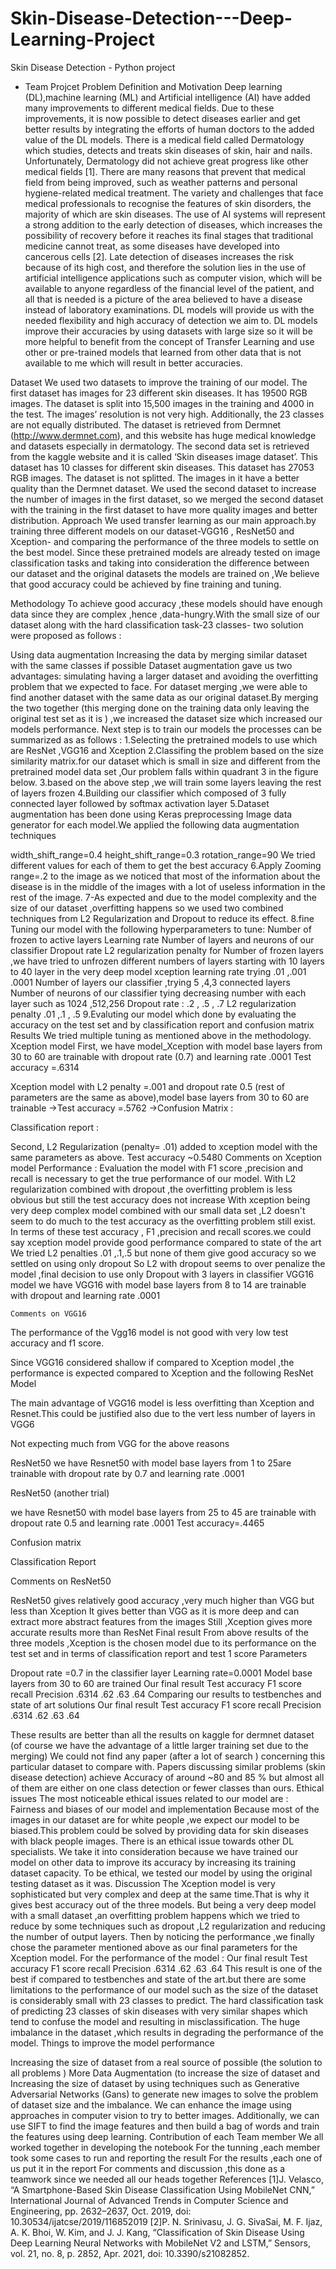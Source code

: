 # Skin-Disease-Detection---Deep-Learning-Project
Skin Disease Detection - Python project
* Team Projcet
Problem Definition and Motivation Deep learning (DL),machine learning (ML) and Artificial intelligence (AI) have added many improvements to different medical fields. Due to these improvements, it is now possible to detect diseases earlier and get better results by integrating the efforts of human doctors to the added value of the DL models. There is a medical field called Dermatology which studies, detects and treats skin diseases of skin, hair and nails. Unfortunately, Dermatology did not achieve great progress like other medical fields [1]. There are many reasons that prevent that medical field from being improved, such as weather patterns and personal hygiene-related medical treatment. The variety and challenges that face medical professionals to recognise the features of skin disorders, the majority of which are skin diseases. The use of AI systems will represent a strong addition to the early detection of diseases, which increases the possibility of recovery before it reaches its final stages that traditional medicine cannot treat, as some diseases have developed into cancerous cells [2]. Late detection of diseases increases the risk because of its high cost, and therefore the solution lies in the use of artificial intelligence applications such as computer vision, which will be available to anyone regardless of the financial level of the patient, and all that is needed is a picture of the area believed to have a disease instead of laboratory examinations. DL models will provide us with the needed flexibility and high accuracy of detection we aim to. DL models improve their accuracies by using datasets with large size so it will be more helpful to benefit from the concept of Transfer Learning and use other or pre-trained models that learned from other data that is not available to me which will result in better accuracies.

Dataset We used two datasets to improve the training of our model. The first dataset has images for 23 different skin diseases. It has 19500 RGB images. The dataset is split into 15,500 images in the training and 4000 in the test. The images’ resolution is not very high. Additionally, the 23 classes are not equally distributed. The dataset is retrieved from Dermnet (http://www.dermnet.com), and this website has huge medical knowledge and datasets especially in dermatology. The second data set is retrieved from the kaggle website and it is called ‘Skin diseases image dataset’. This dataset has 10 classes for different skin diseases. This dataset has 27053 RGB images. The dataset is not splitted. The images in it have a better quality than the Dermnet dataset. We used the second dataset to increase the number of images in the first dataset, so we merged the second dataset with the training in the first dataset to have more quality images and better distribution. Approach We used transfer learning as our main approach.by training three different models on our dataset-VGG16 , ResNet50 and Xception- and comparing the performance of the three models to settle on the best model. Since these pretrained models are already tested on image classification tasks and taking into consideration the difference between our dataset and the original datasets the models are trained on ,We believe that good accuracy could be achieved by fine training and tuning.

Methodology To achieve good accuracy ,these models should have enough data since they are complex ,hence ,data-hungry.With the small size of our dataset along with the hard classification task-23 classes- two solution were proposed as follows :

Using data augmentation
Increasing the data by merging similar dataset with the same classes if possible Dataset augmentation gave us two advantages: simulating having a larger dataset and avoiding the overfitting problem that we expected to face. For dataset merging ,we were able to find another dataset with the same data as our original dataset.By merging the two together (this merging done on the training data only leaving the original test set as it is ) ,we increased the dataset size which increased our models performance. Next step is to train our models the processes can be summarized as as follows : 1.Selecting the pretrained models to use which are ResNet ,VGG16 and Xception 2.Classifing the problem based on the size similarity matrix.for our dataset which is small in size and different from the pretrained model data set ,Our problem falls within quadrant 3 in the figure below.
3.based on the above step ,we will train some layers leaving the rest of layers frozen 4.Building our classifier which composed of 3 fully connected layer followed by softmax activation layer
5.Dataset augmentation has been done using Keras preprocessing Image data generator for each model.We applied the following data augmentation techniques

width_shift_range=0.4
height_shift_range=0.3
rotation_range=90 We tried different values for each of them to get the best accuracy 6.Apply Zooming range=.2 to the image as we noticed that most of the information about the disease is in the middle of the images with a lot of useless information in the rest of the image. 7-As expected and due to the model complexity and the size of our dataset ,overfitting happens so we used two combined techniques from L2 Regularization and Dropout to reduce its effect. 8.fine Tuning our model with the following hyperparameters to tune:
Number of frozen to active layers
Learning rate
Number of layers and neurons of our classifier
Dropout rate
L2 regularization penalty for Number of frozen layers ,we have tried to unfrozen different numbers of layers starting with 10 layers to 40 layer in the very deep model xception
learning rate trying .01 ,.001 .0001
Number of layers our classifier ,trying 5 ,4,3 connected layers
Number of neurons of our classifier tying decreasing number with each layer such as 1024 ,512,256
Dropout rate : .2 , .5 , .7
L2 regularization penalty .01 ,.1 , .5 9.Evaluting our model which done by evaluating the accuracy on the test set and by classification report and confusion matrix Results We tried multiple tuning as mentioned above in the methodology.
Xception model
First, we have model_Xception with model base layers from 30 to 60 are trainable with dropout rate (0.7) and learning rate .0001 Test accuracy =.6314

Xception model with L2 penalty =.001 and dropout rate 0.5 (rest of parameters are the same as above),model base layers from 30 to 60 are trainable ->Test accuracy =.5762 ->Confusion Matrix :

Classification report :

Second, L2 Regularization (penalty= .01) added to xception model with the same parameters as above.
Test accuracy ~0.5480 Comments on Xception model Performance :
Evaluation the model with F1 score ,precision and recall is necessary to get the true performance of our model.
With L2 regularization combined with dropout ,the overfitting problem is less obvious but still the test accuracy does not increase
With xception being very deep complex model combined with our small data set ,L2 doesn't seem to do much to the test accuracy as the overfitting problem still exist.
In terms of these test accuracy , F1 ,precision and recall scores.we could say xception model provide good performance compared to state of the art
We tried L2 penalties .01 ,.1,.5 but none of them give good accuracy so we settled on using only dropout
So L2 with dropout seems to over penalize the model ,final decision to use only Dropout with 3 layers in classifier
VGG16 model
we have VGG16 with model base layers from 8 to 14 are trainable with dropout and learning rate .0001

    Comments on VGG16 
The performance of the Vgg16 model is not good with very low test accuracy and f1 score.

Since VGG16 considered shallow if compared to Xception model ,the performance is expected compared to Xception and the following ResNet Model

The main advantage of VGG16 model is less overfitting than Xception and Resnet.This could be justified also due to the vert less number of layers in VGG6

Not expecting much from VGG for the above reasons

ResNet50
we have Resnet50 with model base layers from 1 to 25are trainable with dropout rate by 0.7 and learning rate .0001

ResNet50 (another trial)

we have Resnet50 with model base layers from 25 to 45 are trainable with dropout rate 0.5 and learning rate .0001 Test accuracy=.4465

Confusion matrix

Classification Report

Comments on ResNet50

ResNet50 gives relatively good accuracy ,very much higher than VGG but less than Xception
It gives better than VGG as it is more deep and can extract more abstract features from the images
Still ,Xception gives more accurate results more than ResNet
Final result From above results of the three models ,Xception is the chosen model due to its performance on the test set and in terms of classification report and test 1 score Parameters

Dropout rate =0.7 in the classifier layer
Learning rate=0.0001
Model base layers from 30 to 60 are trained Our final result Test accuracy F1 score recall Precision .6314 .62 .63 .64
Comparing our results to testbenches and state of art solutions Our final result Test accuracy F1 score recall Precision .6314 .62 .63 .64

These results are better than all the results on kaggle for dermnet dataset (of course we have the advantage of a little larger training set due to the merging)
We could not find any paper (after a lot of search ) concerning this particular dataset to compare with.
Papers discussing similar problems (skin disease detection) achieve Accuracy of around ~80 and 85 % but almost all of them are either on one class detection or fewer classes than ours. Ethical issues The most noticeable ethical issues related to our model are :
Fairness and biases of our model and implementation Because most of the images in our dataset are for white people ,we expect our model to be biased.This problem could be solved by providing data for skin diseases with black people images.
There is an ethical issue towards other DL specialists. We take it into consideration because we have trained our model on other data to improve its accuracy by increasing its training dataset capacity. To be ethical, we tested our model by using the original testing dataset as it was. Discussion The Xception model is very sophisticated but very complex and deep at the same time.That is why it gives best accuracy out of the three models. But being a very deep model with a small dataset ,an overfitting problem happens which we tried to reduce by some techniques such as dropout ,L2 regularization and reducing the number of output layers. Then by noticing the performance ,we finally chose the parameter mentioned above as our final parameters for the Xception model. For the performance of the model : Our final result Test accuracy F1 score recall Precision .6314 .62 .63 .64
This result is one of the best if compared to testbenches and state of the art.but there are some limitations to the performance of our model such as the size of the dataset is considerably small with 23 classes to predict. The hard classification task of predicting 23 classes of skin diseases with very similar shapes which tend to confuse the model and resulting in misclassification. The huge imbalance in the dataset ,which results in degrading the performance of the model. Things to improve the model performance

Increasing the size of dataset from a real source of possible (the solution to all problems )
More Data Augmentation (to increase the size of dataset and
Increasing the size of dataset by using techniques such as Generative Adversarial Networks (Gans) to generate new images to solve the problem of dataset size and the imbalance.
We can enhance the image using approaches in computer vision to try to better images.
Additionally, we can use SIFT to find the image features and then build a bag of words and train the features using deep learning. Contribution of each Team member
We all worked together in developing the notebook
For the tunning ,each member took some cases to run and reporting the result
For the results ,each one of us put it in the report
For comments and discussion ,this done as a teamwork since we needed all our heads together
References [1]J. Velasco, “A Smartphone-Based Skin Disease Classification Using MobileNet CNN,” International Journal of Advanced Trends in Computer Science and Engineering, pp. 2632–2637, Oct. 2019, doi: 10.30534/ijatcse/2019/116852019 [2]P. N. Srinivasu, J. G. SivaSai, M. F. Ijaz, A. K. Bhoi, W. Kim, and J. J. Kang, “Classification of Skin Disease Using Deep Learning Neural Networks with MobileNet V2 and LSTM,” Sensors, vol. 21, no. 8, p. 2852, Apr. 2021, doi: 10.3390/s21082852.
